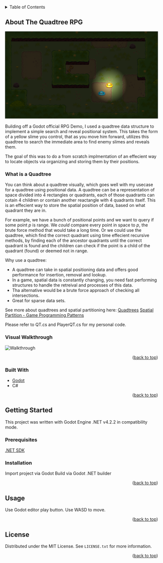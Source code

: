 <a name="readme-top"></a>



<!-- TABLE OF CONTENTS -->
<details>
  <summary>Table of Contents</summary>
  <ol>
	<li>
	  <a href="#about-the-project">About The Project</a>
	  <ul>
		<li><a href="#built-with">Built With</a></li>
	  </ul>
	</li>
	<li>
	  <a href="#getting-started">Getting Started</a>
	  <ul>
		<li><a href="#prerequisites">Prerequisites</a></li>
		<li><a href="#installation">Installation</a></li>
	  </ul>
	</li>
	<li><a href="#usage">Usage</a></li>
	<li><a href="#license">License</a></li>
  </ol>
</details>



<!-- ABOUT THE PROJECT -->
## About The Quadtree RPG

![Quadtree RPG](./readme-assets/Game-Screenshot.png)

Building off a Godot official RPG Demo, I used a quadtree data structure to implement a simple search and reveal positional system. This takes the form of a yellow slime you control, that as you move him forward, utilizes this quadtree to search the immediate area to find enemy slimes and reveals them.

The goal of this was to do a from scratch implmentation of an effecient way to locate objects via organizing and storing them by their positions.

### What is a Quadtree
You can think about a quadtree visually, which goes well with my usecase for a quadtree using positional data. 
A quadtree can be a representation of space divided into 4 rectangles or quadrants, each of those quadrants can cotain 4 children or contain another reactangle with 4 quadrants itself. This is an effecient way to store the spatial position of data, based on what quadrant they are in.

For example, we have a bunch of positional points and we want to query if some point _p_ is range. We _could_ compare every point in space to _p_, the brute force method that would take a long time.
Or we could use the quadtree, which find the correct quadrant using time effecient recursive methods, by finding each of the ancestor quadrants until the correct quadrant is found and the children can check if the point is a child of the quadrant (found) or deemed not in range. 


Why use a quadtree:
* A quadtree can take in spatial positioning data and offers good performance for insertion, removal and lookup. 
* In a game, spatial data is constantly changing, you need fast performing structures to handle the retreival and processes of this data.
* Tha alternative would be a brute force approach of checking all intersections.
* Great for sparse data sets. 

See more about quadtrees and spatial partitioning here:
[Quadtrees](https://en.wikipedia.org/wiki/Quadtree)
[Spatial Partition - Game Programming Patterns](https://gameprogrammingpatterns.com/spatial-partition.html)

Please refer to QT.cs and PlayerQT.cs for my personal code.

### Visual Walkthrough
![Walkthrough](https://youtu.be/d_pKo_JX2Hc)

<p align="right">(<a href="#readme-top">back to top</a>)</p>



### Built With

* [Godot](https://godotengine.org/)
* C#

<p align="right">(<a href="#readme-top">back to top</a>)</p>



<!-- GETTING STARTED -->
## Getting Started

This project was written with Godot Engine .NET v4.2.2 in compatibility mode.

### Prerequisites

[.NET SDK](https://dotnet.microsoft.com/en-us/download) 

### Installation

Import project via Godot
Build via Godot .NET builder

<p align="right">(<a href="#readme-top">back to top</a>)</p>



<!-- USAGE EXAMPLES -->
## Usage

Use Godot editor play button.
Use WASD to move.

<p align="right">(<a href="#readme-top">back to top</a>)</p>

<!-- LICENSE -->
## License

Distributed under the MIT License. See `LICENSE.txt` for more information.

<p align="right">(<a href="#readme-top">back to top</a>)</p>
